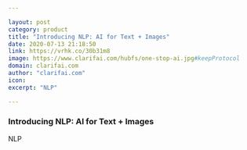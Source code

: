 ```yaml
---

layout: post
category: product
title: "Introducing NLP: AI for Text + Images"
date: 2020-07-13 21:18:50
link: https://vrhk.co/30b31m8
image: https://www.clarifai.com/hubfs/one-stop-ai.jpg#keepProtocol
domain: clarifai.com
author: "clarifai.com"
icon: 
excerpt: "NLP"

---
```


### Introducing NLP: AI for Text + Images

NLP